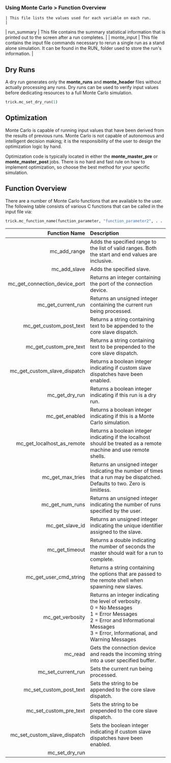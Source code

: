 ### Using Monte Carlo > Function Overview

	| This file lists the values used for each variable on each run.																															|
| run\_summary				| This file contains the summary statistical information that is printed out to the screen after a run completes.																			|
| monte\_input				| This file contains the input file commands necessary to rerun a single run as a stand alone simulation. It can be found in the RUN_ folder used to store the run's information.			|

## Dry Runs
A dry run generates only the **monte_runs** and **monte_header** files without actually processing any runs. Dry runs can be used to verify input values before dedicating resources to a full Monte Carlo simulation.
```python
trick.mc_set_dry_run(1)
```

## Optimization
Monte Carlo is capable of running input values that have been derived from the results of previous runs. Monte Carlo is not capable of autonomous and intelligent decision making; it is the responsibility of the user to design the optimization logic by hand.

Optimization code is typically located in either the **monte_master_pre** or **monte_master_post** jobs. There is no hard and fast rule on how to implement optimization, so choose the best method for your specific simulation.

## Function Overview
There are a number of Monte Carlo functions that are available to the user. The following table consists of various C functions that can be called in the input file via:
```python
trick.mc_function_name(function_parameter, "function_parameter2", . . .)
```

| Function Name							| Description																																														|
|--------------------------------------:|:--------------------------------------------------------------------------------------------------------------------------------------------------------------------------------------------------|
| mc\_add\_range						| Adds the specified range to the list of valid ranges. Both the start and end values are inclusive.																								|
| mc\_add\_slave						| Adds the specified slave.																																											|
| mc\_get\_connection\_device\_port		| Returns an integer containing the port of the connection device.																																	|
| mc\_get\_current\_run					| Returns an unsigned integer containing the current run being processed.																															|
| mc\_get\_custom\_post\_text			| Returns a string containing text to be appended to the core slave dispatch.																														|
| mc\_get\_custom\_pre\_text			| Returns a string containing text to be prepended to the core slave dispatch.																														|
| mc\_get\_custom\_slave\_dispatch		| Returns a boolean integer indicating if custom slave dispatches have been enabled.																												|
| mc\_get\_dry\_run						| Returns a boolean integer indicating if this run is a dry run.																																	|
| mc\_get\_enabled						| Returns a boolean integer indicating if this is a Monte Carlo simulation.																															|
| mc\_get\_localhost\_as\_remote		| Returns a boolean integer indicating if the localhost should be treated as a remote machine and use remote shells.																				|
| mc\_get\_max\_tries					| Returns an unsigned integer indicating the number of times that a run may be dispatched. Defaults to two. Zero is limitless.																		|
| mc\_get\_num\_runs					| Returns an unsigned integer indicating the number of runs specified by the user.																													|
| mc\_get\_slave\_id					| Returns an unsigned integer indicating the unique identifier assigned to the slave.																												|
| mc\_get\_timeout						| Returns a double indicating the number of seconds the master should wait for a run to complete.																									|
| mc\_get\_user\_cmd\_string			| Returns a string containing the options that are passed to the remote shell when spawning new slaves.																								|
| mc\_get\_verbosity					| Returns an integer indicating the level of verbosity. <br> 0 = No Messages <br> 1 = Error Messages <br> 2 = Error and Informational Messages <br> 3 = Error, Informational, and Warning Messages	|
| mc\_read								| Gets the connection device and reads the incoming string into a user specified buffer.																											|
| mc\_set\_current\_run					| Sets the current run being processed.																																								|
| mc\_set\_custom\_post\_text			| Sets the string to be appended to the core slave dispatch.																																		|
| mc\_set\_custom\_pre\_text			| Sets the string to be prepended to the core slave dispatch.																																		|
| mc\_set\_custom\_slave\_dispatch		| Sets the boolean integer indicating if custom slave dispatches have been enabled.																													|
| mc\_set\_dry\_run						|
